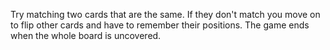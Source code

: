 


Try matching two cards that are the same. If they don't match you move on to flip other cards and have to remember their positions. The game ends when the whole board is uncovered.



